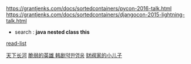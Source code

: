 https://grantjenks.com/docs/sortedcontainers/pycon-2016-talk.html
https://grantjenks.com/docs/sortedcontainers/djangocon-2015-lightning-talk.html

- search :
 **java nested class this**

[read-list](http://www.grantjenks.com/docs/sortedcontainers/sf-python-2015-lightning-talk.html)

[天下长河]()
[脆弱的英雄 韩剧약한영웅]()
[财阀家的小儿子]()